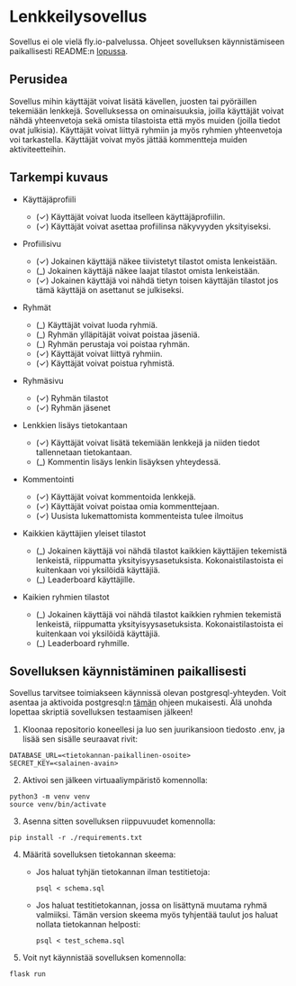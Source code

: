 # Lenkkeilysovellus

Sovellus ei ole vielä fly.io-palvelussa. Ohjeet sovelluksen käynnistämiseen paikallisesti README:n [lopussa](https://github.com/samulioll/lenkkeilysovellus/blob/main/README.md#sovelluksen-k%C3%A4ynnist%C3%A4minen-paikallisesti).

## Perusidea

Sovellus mihin käyttäjät voivat lisätä kävellen, juosten tai pyöräillen tekemiään lenkkejä. Sovelluksessa on ominaisuuksia, joilla käyttäjät voivat nähdä yhteenvetoja sekä omista tilastoista että myös muiden (joilla tiedot ovat julkisia). Käyttäjät voivat liittyä ryhmiin ja myös ryhmien yhteenvetoja voi tarkastella. Käyttäjät voivat myös jättää kommentteja muiden aktiviteetteihin.

## Tarkempi kuvaus

- Käyttäjäprofiili
	- (✓) Käyttäjät voivat luoda itselleen käyttäjäprofiilin.
	- (✓) Käyttäjät voivat asettaa profiilinsa näkyvyyden yksityiseksi.

- Profiilisivu
	- (✓) Jokainen käyttäjä näkee tiivistetyt tilastot omista lenkeistään.
	- (_) Jokainen käyttäjä näkee laajat tilastot omista lenkeistään.
	- (✓) Jokainen käyttäjä voi nähdä tietyn toisen käyttäjän tilastot jos tämä käyttäjä on asettanut se julkiseksi.

- Ryhmät
	- (_) Käyttäjät voivat luoda ryhmiä.
	- (_) Ryhmän ylläpitäjät voivat poistaa jäseniä.
	- (_) Ryhmän perustaja voi poistaa ryhmän.
	- (✓) Käyttäjät voivat liittyä ryhmiin.
	- (✓) Käyttäjät voivat poistua ryhmistä.

- Ryhmäsivu
	- (✓) Ryhmän tilastot
	- (✓) Ryhmän jäsenet

- Lenkkien lisäys tietokantaan
	- (✓) Käyttäjät voivat lisätä tekemiään lenkkejä ja niiden tiedot tallennetaan tietokantaan.
	- (_) Kommentin lisäys lenkin lisäyksen yhteydessä.

- Kommentointi
	- (✓) Käyttäjät voivat kommentoida lenkkejä.
	- (✓) Käyttäjät voivat poistaa omia kommenttejaan.
	- (✓) Uusista lukemattomista kommenteista tulee ilmoitus

- Kaikkien käyttäjien yleiset tilastot
	- (_) Jokainen käyttäjä voi nähdä tilastot kaikkien käyttäjien tekemistä lenkeistä, riippumatta yksityisyysasetuksista. Kokonaistilastoista ei kuitenkaan voi yksilöidä käyttäjiä.
	- (_) Leaderboard käyttäjille.

- Kaikien ryhmien tilastot
	- (_) Jokainen käyttäjä voi nähdä tilastot kaikkien ryhmien tekemistä lenkeistä, riippumatta yksityisyysasetuksista. Kokonaistilastoista ei kuitenkaan voi yksilöidä käyttäjiä.
	- (_) Leaderboard ryhmille.

## Sovelluksen käynnistäminen paikallisesti

Sovellus tarvitsee toimiakseen käynnissä olevan postgresql-yhteyden. Voit asentaa ja aktivoida postgresql:n [tämän](https://github.com/hy-tsoha/local-pg) ohjeen mukaisesti. Älä unohda lopettaa skriptiä sovelluksen testaamisen jälkeen!

1. Kloonaa repositorio koneellesi ja luo sen juurikansioon tiedosto .env, ja lisää sen sisälle seuraavat rivit:
```
DATABASE_URL=<tietokannan-paikallinen-osoite>
SECRET_KEY=<salainen-avain>
```

2. Aktivoi sen jälkeen virtuaaliympäristö komennolla: 

```
python3 -m venv venv
source venv/bin/activate
```

3. Asenna sitten sovelluksen riippuvuudet komennolla:
```
pip install -r ./requirements.txt
```

4. Määritä sovelluksen tietokannan skeema:
	- Jos haluat tyhjän tietokannan ilman testitietoja:
		```
		psql < schema.sql
		```
	- Jos haluat testitietokannan, jossa on lisättynä muutama ryhmä valmiiksi.
	  Tämän version skeema myös tyhjentää taulut jos haluat nollata tietokannan helposti:
		```
		psql < test_schema.sql
		```

5. Voit nyt käynnistää sovelluksen komennolla:
```
flask run
```
